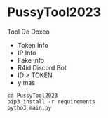# PussyTool2023
Tool De Doxeo 

- Token Info
- IP Info
- Fake info
- R4id Discord Bot
- ID > TOKEN
- y mas

```git clone https://github.com/nadiedll/PussyTool2023
cd PussyTool2023
pip3 install -r requirements
pytho3 main.py
```
